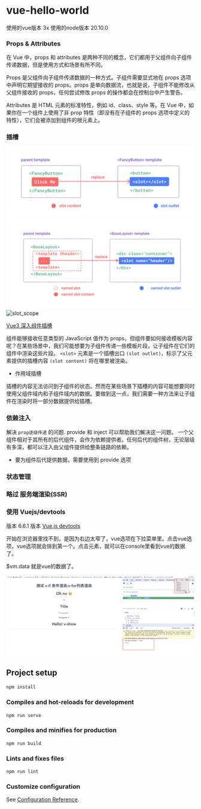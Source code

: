 # vue-hello-world

使用的vue版本 3x
使用的node版本 20.10.0


### Props & Attributes 

在 Vue 中，props 和 attributes 是两种不同的概念，它们都用于父组件向子组件传递数据，但是使用方式和场景有所不同。

Props 是父组件向子组件传递数据的一种方式。子组件需要显式地在 props 选项中声明它期望接收的 props。props 是单向数据流，也就是说，子组件不能修改从父组件接收的 props，任何尝试修改 props 的操作都会在控制台中产生警告。

Attributes 是 HTML 元素的标准特性，例如 id、class、style 等。在 Vue 中，如果你在一个组件上使用了非 prop 特性（即没有在子组件的 props 选项中定义的特性），它们会被添加到组件的根元素上。



### 插槽

![slot](slot.png)
![named_slot](named_slot.png)
![slot_scope](slot_scope.png)

[Vue3 深入组件插槽](https://cn.vuejs.org/guide/components/slots.html)

组件能够接收任意类型的 JavaScript 值作为 props，但组件要如何接收模板内容呢？在某些场景中，我们可能想要为子组件传递一些模板片段，让子组件在它们的组件中渲染这些片段。
`<slot>` 元素是一个插槽出口 `(slot outlet)`，标示了父元素提供的插槽内容 `(slot content)` 将在哪里被渲染。


* 作用域插槽

插槽的内容无法访问到子组件的状态。然而在某些场景下插槽的内容可能想要同时使用父组件域内和子组件域内的数据。要做到这一点，我们需要一种方法来让子组件在渲染时将一部分数据提供给插槽。


### 依赖注入

解决 `prop逐级传递` 的问题.
provide 和 inject 可以帮助我们解决这一问题。 一个父组件相对于其所有的后代组件，会作为依赖提供者。任何后代的组件树，无论层级有多深，都可以注入由父组件提供给整条链路的依赖。

* 要为组件后代提供数据，需要使用到 provide 选项


### 状态管理

### 略过 服务端渲染(SSR)


### 使用 Vuejs/devtools

版本 6.6.1 版本
[Vue.js devtools](https://chrome.google.com/webstore/detail/vuejs-devtools/nhdogjmejiglipccpnnnanhbledajbpd)

开始在浏览器里找不到，是因为右边太窄了，vue选项在下拉菜单里。点击vue选项，vue选项就会排到第一个。点击元素，就可以在console里看到vue的数据了。

$vm.data 就是vue的数据了。

![use_vuejs_devtools](use_vuejs_devtools.png)
    

## Project setup
```
npm install
```

### Compiles and hot-reloads for development
```
npm run serve
```

### Compiles and minifies for production
```
npm run build
```

### Lints and fixes files
```
npm run lint
```

### Customize configuration
See [Configuration Reference](https://cli.vuejs.org/config/).
